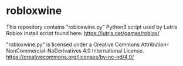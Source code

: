# robloxwine

This repository contains "robloxwine.py" Python3 script used by Lutris Roblox install script found here: https://lutris.net/games/roblox/

"robloxwine.py" is licensed under a Creative Commons Attribution-NonCommercial-NoDerivatives 4.0 International License.
https://creativecommons.org/licenses/by-nc-nd/4.0/
